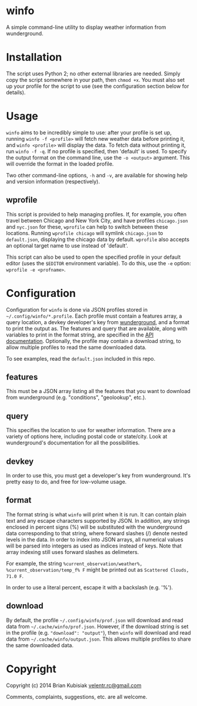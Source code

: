 # winfo

A simple command-line utility to display weather information from wunderground.

# Installation

The script uses Python 2; no other external libraries are needed. Simply copy
the script somewhere in your path, then `chmod +x`. You must also set up your
profile for the script to use (see the configuration section below for details).

# Usage

`winfo` aims to be incredibly simple to use: after your profile is set up,
running `winfo -f <profile>` will fetch new weather data before printing it, and
`winfo <profile>` will display the data. To fetch data without printing it, run
`winfo -f -q`. If no profile is specified, then 'default' is used. To specify
the output format on the command line, use the `-o <output>` argument. This will
override the format in the loaded profile.

Two other command-line options, `-h` and `-v`, are available for showing help
and version information (respectively).

## wprofile

This script is provided to help managing profiles. If, for example, you often
travel between Chicago and New York City, and have profiles `chicago.json` and
`nyc.json` for these, `wprofile` can help to switch between these locations.
Running `wprofile chicago` will symlink `chicago.json` to `default.json`,
displaying the chicago data by default. `wprofile` also accepts an optional
target name to use instead of 'default'.

This script can also be used to open the specified profile in your default
editor (uses the `$EDITOR` environment variable). To do this, use the `-e`
option: `wprofile -e <profname>`.

# Configuration

Configuration for `winfo` is done via JSON profiles stored in
`~/.config/winfo/*.profile`. Each profile must contain a features array, a query
location, a devkey developer's key from
[wunderground](http://www.wunderground.com/weather/api), and a format to print
the output as. The features and query that are available, along with variables
to print in the format string, are specified in the [API
documentation](http://www.wunderground.com/weather/api/d/docs?d=data/index).
Optionally, the profile may contain a download string, to allow multiple
profiles to read the same downloaded data.

To see examples, read the `default.json` included in this repo.

## features

This must be a JSON array listing all the features that you want to download
from wunderground (e.g. "conditions", "geolookup", etc.).

## query

This specifies the location to use for weather information. There are a variety
of options here, including postal code or state/city. Look at wunderground's
documentation for all the possibilities.

## devkey

In order to use this, you must get a developer's key from wunderground. It's
pretty easy to do, and free for low-volume usage.

## format

The format string is what `winfo` will print when it is run. It can contain
plain text and any escape characters supported by JSON. In addition, any strings
enclosed in percent signs (%) will be substituted with the wunderground data
corresponding to that string, where forward slashes (/) denote nested levels in
the data. In order to index into JSON arrays, all numerical values will be
parsed into integers as used as indices instead of keys. Note that array
indexing still uses forward slashes as delimeters.

For example, the string `%current_observation/weather%,
%current_observation/temp_f% F` might be printed out as `Scattered Clouds, 71.0
F`.

In order to use a literal percent, escape it with a backslash (e.g. '\%').

## download

By default, the profile `~/.config/winfo/prof.json` will download and read data
from `~/.cache/winfo/prof.json`. However, if the download string is set in the
profile (e.g. `"download": "output"`), then `winfo` will download and read data
from `~/.cache/winfo/output.json`. This allows multiple profiles to share the
same downloaded data.

# Copyright

Copyright (c) 2014 Brian Kubisiak <velentr.rc@gmail.com>

Comments, complaints, suggestions, etc. are all welcome.

